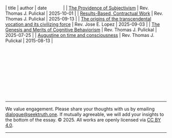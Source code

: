 | title | author | date  &nbsp; &nbsp; &nbsp; &nbsp; &nbsp; &nbsp; |
| [The Providence of Subjectivism](./essays/subjectivism.html) | Rev. Thomas J. Pulickal | 2025-10-01 |
| [Results-Based, Contractual Work](./essays/results_based_work.html) | Rev. Thomas J. Pulickal | 2025-09-13 |
| [The origins of the transcendental vocation and its civilizing force](./essays/transcendental_vocation.html) | Rev. Jose E. Lopez | 2025-09-03 |
| [The Genesis and Merits of Cognitive Behaviorism](./essays/cognitive_behaviorism_psychodynamism.html) | Rev. Thomas J. Pulickal | 2025-07-25 |
| [Augustine on time and consciousness](./essays/augustine_time.html) | Rev. Thomas J. Pulickal | 2015-08-13 |

<br><br><br><br><br><br><br><br><br>
* * *
We value engagement. Please share your thoughts with us by emailing <a href="mailto:dialogue@seektruth.one">dialogue@seektruth.one</a>. If mutually agreeable, we will add your insights to the bottom of the essay.
© 2025. All works are openly licensed via [CC BY 4.0](http://creativecommons.org/licenses/by/4.0/).
* * *